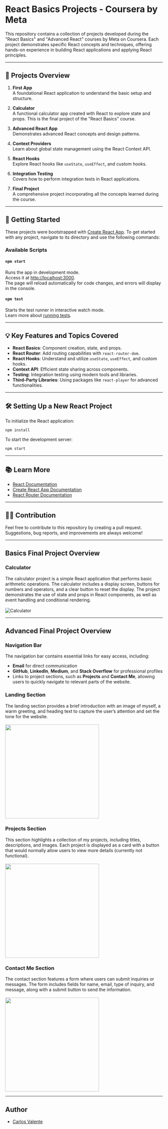 # React Basics Projects - Coursera by Meta

This repository contains a collection of projects developed during the "React Basics" and "Advanced React" courses by Meta on Coursera. Each project demonstrates specific React concepts and techniques, offering hands-on experience in building React applications and applying React principles.

---

## 📂 Projects Overview

1. **First App**  
   A foundational React application to understand the basic setup and structure.

2. **Calculator**  
   A functional calculator app created with React to explore state and props. This is the final project of the "React Basics" course.

3. **Advanced React App**  
   Demonstrates advanced React concepts and design patterns.

4. **Context Providers**  
   Learn about global state management using the React Context API.

5. **React Hooks**  
   Explore React hooks like `useState`, `useEffect`, and custom hooks.

6. **Integration Testing**  
   Covers how to perform integration tests in React applications.

7. **Final Project**  
   A comprehensive project incorporating all the concepts learned during the course.

---

## 🚀 Getting Started

These projects were bootstrapped with [Create React App](https://github.com/facebook/create-react-app). To get started with any project, navigate to its directory and use the following commands:

### Available Scripts

#### `npm start`
Runs the app in development mode.  
Access it at [http://localhost:3000](http://localhost:3000).  
The page will reload automatically for code changes, and errors will display in the console.

#### `npm test`
Starts the test runner in interactive watch mode.  
Learn more about [running tests](https://facebook.github.io/create-react-app/docs/running-tests).

---

## 💡 Key Features and Topics Covered

- **React Basics**: Component creation, state, and props.  
- **React Router**: Add routing capabilities with `react-router-dom`.  
- **React Hooks**: Understand and utilize `useState`, `useEffect`, and custom hooks.  
- **Context API**: Efficient state sharing across components.  
- **Testing**: Integration testing using modern tools and libraries.  
- **Third-Party Libraries**: Using packages like `react-player` for advanced functionalities.  

---

## 🛠 Setting Up a New React Project

To initialize the React application:
```bash
npm install
```

To start the development server:
```bash
npm start
```

---

## 📚 Learn More

- [React Documentation](https://reactjs.org/)  
- [Create React App Documentation](https://facebook.github.io/create-react-app/docs/getting-started)  
- [React Router Documentation](https://reactrouter.com/)  

---

## 👩‍💻 Contribution

Feel free to contribute to this repository by creating a pull request. Suggestions, bug reports, and improvements are always welcome!

---

## Basics Final Project Overview
### Calculator
The calculator project is a simple React application that performs basic arithmetic operations. The calculator includes a display screen, buttons for numbers and operators, and a clear button to reset the display. The project demonstrates the use of state and props in React components, as well as event handling and conditional rendering.
<br><br>
![Calculator](repository-images/Calculator.png)

---

## Advanced Final Project Overview

### Navigation Bar
The navigation bar contains essential links for easy access, including:
- **Email** for direct communication
- **GitHub**, **LinkedIn**, **Medium**, and **Stack Overflow** for professional profiles
- Links to project sections, such as **Projects** and **Contact Me**, allowing users to quickly navigate to relevant parts of the website.

### Landing Section
The landing section provides a brief introduction with an image of myself, a warm greeting, and heading text to capture the user’s attention and set the tone for the website.
<br><br><img src="repository-images/React-App-1.png" width="300"/>

### Projects Section
This section highlights a collection of my projects, including titles, descriptions, and images. Each project is displayed as a card with a button that would normally allow users to view more details (currently not functional). 
<br><br><img src="repository-images/React-App-2.png" width="300"/>

### Contact Me Section
The contact section features a form where users can submit inquiries or messages. The form includes fields for name, email, type of inquiry, and message, along with a submit button to send the information.
<br><br><img src="repository-images/React-App-3.png" width="300"/>

---

## Author

- [Carlos Valente](https://github.com/CFMVCarlos)